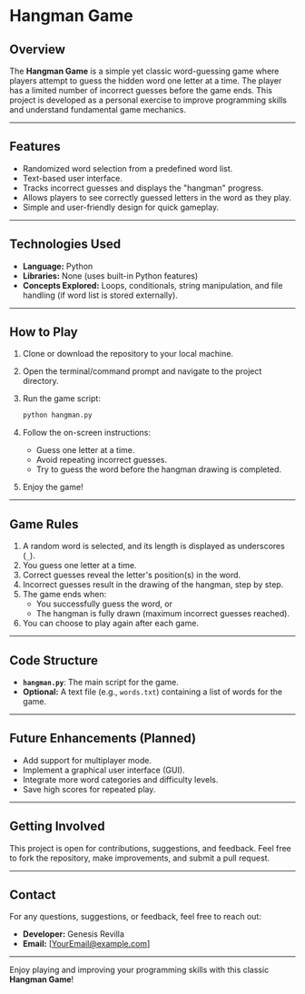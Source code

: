 # Hangman Game

## Overview

The **Hangman Game** is a simple yet classic word-guessing game where players attempt to guess the hidden word one letter at a time. The player has a limited number of incorrect guesses before the game ends. This project is developed as a personal exercise to improve programming skills and understand fundamental game mechanics.

---

## Features

- Randomized word selection from a predefined word list.
- Text-based user interface.
- Tracks incorrect guesses and displays the "hangman" progress.
- Allows players to see correctly guessed letters in the word as they play.
- Simple and user-friendly design for quick gameplay.

---

## Technologies Used

- **Language:** Python
- **Libraries:** None (uses built-in Python features)
- **Concepts Explored:** Loops, conditionals, string manipulation, and file handling (if word list is stored externally).

---

## How to Play

1. Clone or download the repository to your local machine.
2. Open the terminal/command prompt and navigate to the project directory.
3. Run the game script:

   ```bash
   python hangman.py
   ```

4. Follow the on-screen instructions:
   - Guess one letter at a time.
   - Avoid repeating incorrect guesses.
   - Try to guess the word before the hangman drawing is completed.
5. Enjoy the game!

---

## Game Rules

1. A random word is selected, and its length is displayed as underscores (`_`).
2. You guess one letter at a time.
3. Correct guesses reveal the letter's position(s) in the word.
4. Incorrect guesses result in the drawing of the hangman, step by step.
5. The game ends when:
   - You successfully guess the word, or
   - The hangman is fully drawn (maximum incorrect guesses reached).
6. You can choose to play again after each game.

---

## Code Structure

- **`hangman.py`**: The main script for the game.
- **Optional:** A text file (e.g., `words.txt`) containing a list of words for the game.

---

## Future Enhancements (Planned)

- Add support for multiplayer mode.
- Implement a graphical user interface (GUI).
- Integrate more word categories and difficulty levels.
- Save high scores for repeated play.

---

## Getting Involved

This project is open for contributions, suggestions, and feedback. Feel free to fork the repository, make improvements, and submit a pull request.

---

## Contact

For any questions, suggestions, or feedback, feel free to reach out:

- **Developer:** Genesis Revilla
- **Email:** [YourEmail@example.com]

---

Enjoy playing and improving your programming skills with this classic **Hangman Game**!

